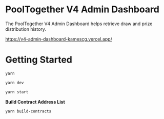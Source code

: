 # PoolTogether V4 Admin Dashboard

The PoolTogether V4 Admin Dashboard helps retrieve draw and prize distribution history.

https://v4-admin-dashboard-kamescg.vercel.app/

# Getting Started

```.sh
yarn
```

```.sh
yarn dev
```

```.sh
yarn start
```

**Build Contract Address List**
```.sh
yarn build-contracts
```
